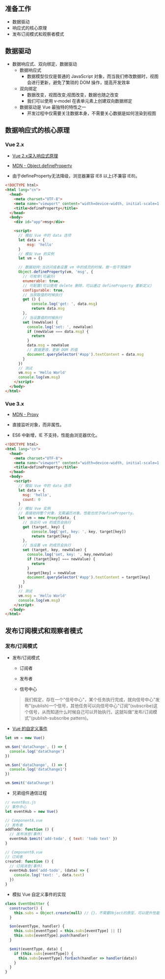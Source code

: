 
## 准备工作

- 数据驱动
- 响应式的核心原理
- 发布订阅模式和观察者模式

## 数据驱动
- 数据响应式、双向绑定、数据驱动
  - 数据响应式
    - 数据模型仅仅是普通的 JavaScript 对象，而当我们修改数据时，视图会进行更新，避免了繁琐的 DOM 操作，提高开发效率
  - 双向绑定
    - 数据改变，视图改变;视图改变，数据也随之改变
    - 我们可以使用 v-model 在表单元素上创建双向数据绑定
  - 数据驱动是 Vue 最独特的特性之一
    - 开发过程中仅需要关注数据本身，不需要关心数据是如何渲染到视图

## 数据响应式的核心原理

### Vue 2.x

- [Vue 2.x深入响应式原理](https://cn.vuejs.org/v2/guide/reactivity.html)

- [MDN - Object.defineProperty]()

- 由于defineProperty无法降级，浏览器兼容 IE8 以上(不兼容 IE8)。

```html
<!DOCTYPE html>
<html lang="cn">
  <head>
    <meta charset="UTF-8">
    <meta name="viewport" content="width=device-width, initial-scale=1.0">
    <title>defineProperty</title>
  </head>
  <body>
    <div id="app">msg</div>

    <script>
      // 模拟 Vue 中的 data 选项 
      let data = {
          msg: 'hello'
      }
      // 模拟 Vue 的实例
      let vm = {}

      // 数据劫持:当访问或者设置 vm 中的成员的时候，做一些干预操作
      Object.defineProperty(vm, 'msg', {
        // 可枚举(可遍历)
        enumerable: true,
        // 可配置(可以使用 delete 删除，可以通过 defineProperty 重新定义) 
        configurable: true,
        // 当获取值的时候执行
        get () {
            console.log('get: ', data.msg)
            return data.msg
        },
        // 当设置值的时候执行
        set (newValue) {
          console.log('set: ', newValue)
          if (newValue === data.msg) {
            return
          }
          data.msg = newValue
          // 数据更改，更新 DOM 的值
          document.querySelector('#app').textContent = data.msg
        }
      })
      // 测试
      vm.msg = 'Hello World'
      console.log(vm.msg)
    </script>
  </body>
</html>
```

### Vue 3.x

- [MDN - Proxy]()

- 直接监听对象，而非属性。

- ES6 中新增，IE 不支持，性能由浏览器优化。

```html
<!DOCTYPE html>
<html lang="cn">
  <head>
    <meta charset="UTF-8">
    <meta name="viewport" content="width=device-width, initial-scale=1.0">
    <title>defineProperty</title>
  </head>
  <body>
    <script>
      // 模拟 Vue 中的 data 选项
      let data = {
        msg: 'hello',
        count: 0 
      }
      // 模拟 Vue 实例
      // 直接劫持整个对象，无需遍历对象。性能也优于defineProperty。
      let vm = new Proxy(data, {
        // 当访问 vm 的成员会执行
        get (target, key) {
            console.log('get, key: ', key, target[key])
            return target[key]
        },
        // 当设置 vm 的成员会执行
        set (target, key, newValue) {
          console.log('set, key: ', key,newValue)
          if (target[key] === newValue) {
            return
          }
          target[key] = newValue
          document.querySelector('#app').textContent = target[key]
        } 
      })
      // 测试
      vm.msg = 'Hello World'
      console.log(vm.msg)
    </script>
  </body>
</html>
```

## 发布订阅模式和观察者模式

### 发布/订阅模式

- 发布/订阅模式

  - 订阅者

  - 发布者

  - 信号中心

  > 我们假定，存在一个"信号中心"，某个任务执行完成，就向信号中心"发布"(publish)一个信号，其他任务可以向信号中心"订阅"(subscribe)这个信号，从而知道什么时候自己可以开始执行。这就叫做"发布/订阅模式"(publish-subscribe pattern)。

- [Vue 的自定义事件](https://cn.vuejs.org/v2/guide/migration.html#dispatch-和-broadcast-替换)

```javascript
let vm = new Vue()

vm.$on('dataChange', () => {
  console.log('dataChange')
})

vm.$on('dataChange', () => {
  console.log('dataChange1')
})

vm.$emit('dataChange')
```

- 兄弟组件通信过程

```javascript
// eventBus.js
// 事件中心
let eventHub = new Vue()

// ComponentA.vue
// 发布者
addTodo: function () {
  // 发布消息(事件)
  eventHub.$emit('add-todo', { text: 'todo text' })
}

// ComponentB.vue
// 订阅者
created: function () {
  // 订阅消息(事件)
  eventHub.$on('add-todo', (data) => {
    console.log('text: ', data.text)
  })
}
```

- 模拟 Vue 自定义事件的实现

```javascript
class EventEmitter {
  constructor() {
    this.subs = Object.create(null) // {}，不需要Object的原型，可以提升性能
  }

  $on(eventType, handler) {
    this.subs[eventType] = this.subs[eventType] || []
    this.subs[eventType].push(handler)
  }

  $emit(eventType, data) {
    if (this.subs[eventType]) {
      this.subs[eventType].forEach(handler => handler(data))
    }
  }
}
```